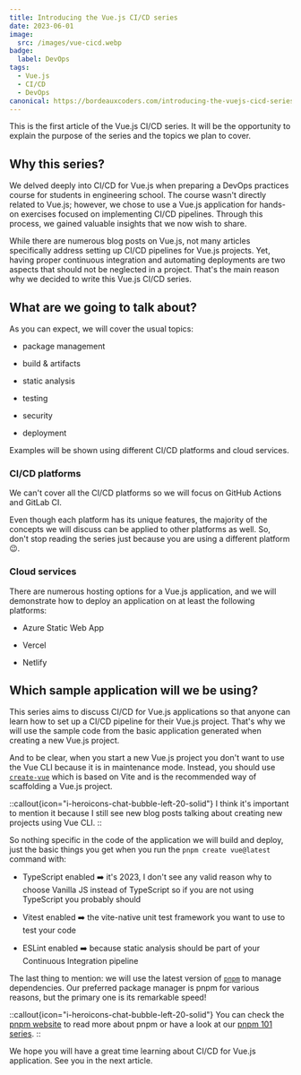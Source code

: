 ```yaml
---
title: Introducing the Vue.js CI/CD series
date: 2023-06-01
image:
  src: /images/vue-cicd.webp
badge:
  label: DevOps
tags:
  - Vue.js
  - CI/CD
  - DevOps
canonical: https://bordeauxcoders.com/introducing-the-vuejs-cicd-series
---
```

This is the first article of the Vue.js CI/CD series. It will be the opportunity to explain the purpose of the series and the topics we plan to cover.

## Why this series?

We delved deeply into CI/CD for Vue.js when preparing a DevOps practices course for students in engineering school. The course wasn't directly related to Vue.js; however, we chose to use a Vue.js application for hands-on exercises focused on implementing CI/CD pipelines. Through this process, we gained valuable insights that we now wish to share.

While there are numerous blog posts on Vue.js, not many articles specifically address setting up CI/CD pipelines for Vue.js projects. Yet, having proper continuous integration and automating deployments are two aspects that should not be neglected in a project. That's the main reason why we decided to write this Vue.js CI/CD series.

## What are we going to talk about?

As you can expect, we will cover the usual topics:

* package management
    
* build & artifacts
    
* static analysis
    
* testing
    
* security
    
* deployment
    

Examples will be shown using different CI/CD platforms and cloud services.

### CI/CD platforms

We can't cover all the CI/CD platforms so we will focus on GitHub Actions and GitLab CI.

Even though each platform has its unique features, the majority of the concepts we will discuss can be applied to other platforms as well. So, don't stop reading the series just because you are using a different platform 😉.

### Cloud services

There are numerous hosting options for a Vue.js application, and we will demonstrate how to deploy an application on at least the following platforms:

* Azure Static Web App
    
* Vercel
    
* Netlify
    

## Which sample application will we be using?

This series aims to discuss CI/CD for Vue.js applications so that anyone can learn how to set up a CI/CD pipeline for their Vue.js project. That's why we will use the sample code from the basic application generated when creating a new Vue.js project.

And to be clear, when you start a new Vue.js project you don't want to use the Vue CLI because it is in maintenance mode. Instead, you should use [`create-vue`](https://github.com/vuejs/create-vue) which is based on Vite and is the recommended way of scaffolding a Vue.js project.

::callout{icon="i-heroicons-chat-bubble-left-20-solid"}
I think it's important to mention it because I still see new blog posts talking about creating new projects using Vue CLI.
::

So nothing specific in the code of the application we will build and deploy, just the basic things you get when you run the `pnpm create vue@latest` command with:

* TypeScript enabled ➡️ it's 2023, I don't see any valid reason why to choose Vanilla JS instead of TypeScript so if you are not using TypeScript you probably should
    
* Vitest enabled ➡️ the vite-native unit test framework you want to use to test your code
    
* ESLint enabled ➡️ because static analysis should be part of your Continuous Integration pipeline
    

The last thing to mention: we will use the latest version of [`pnpm`](https://pnpm.io/) to manage dependencies. Our preferred package manager is pnpm for various reasons, but the primary one is its remarkable speed!

::callout{icon="i-heroicons-chat-bubble-left-20-solid"}
You can check the [pnpm website](https://pnpm.io/) to read more about pnpm or have a look at our [pnpm 101 series](https://bordeauxcoders.com/series/pnpm-101).
::

We hope you will have a great time learning about CI/CD for Vue.js application. See you in the next article.
